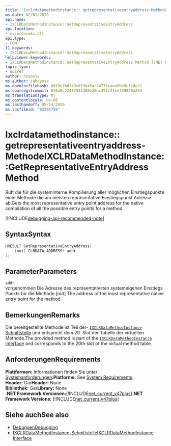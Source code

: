 ```yaml
---
title: 'Ixclrdatamethodinstance:: getrepresentativeentryaddress-Methode'
ms.date: 02/01/2019
api.name:
- IXCLRDataMethodInstance::GetRepresentativeEntryAddress
api.location:
- mscordacwks.dll
api.type:
- COM
f1.keywords:
- IXCLRDataMethodInstance::GetRepresentativeEntryAddress
helpviewer.keywords:
- IXCLRDataMethodInstance::GetRepresentativeEntryAddress Method [.NET Framework debugging]
topic_type:
- apiref
author: hoyosjs
ms.author: juhoyosa
ms.openlocfilehash: d9f9e16d243c0f3b45ac24776caea5bb9c32dcc1
ms.sourcegitcommit: 046a9c22487551360e20ec39fc21eef99820a254
ms.translationtype: MT
ms.contentlocale: de-DE
ms.lasthandoff: 05/14/2020
ms.locfileid: "83395750"
---
```

# <a name="ixclrdatamethodinstancegetrepresentativeentryaddress-method"></a><span data-ttu-id="e9e05-102">Ixclrdatamethodinstance:: getrepresentativeentryaddress-Methode</span><span class="sxs-lookup"><span data-stu-id="e9e05-102">IXCLRDataMethodInstance::GetRepresentativeEntryAddress Method</span></span>

<span data-ttu-id="e9e05-103">Ruft die für die systeminterne Kompilierung aller möglichen Einstiegspunkte einer Methode die am meisten repräsentative Einstiegspunkt Adresse ab.</span><span class="sxs-lookup"><span data-stu-id="e9e05-103">Gets the most representative entry point address for the native compilation of all the possible entry points for a method.</span></span>

[!INCLUDE[debugging-api-recommended-note](../../../../includes/debugging-api-recommended-note.md)]

## <a name="syntax"></a><span data-ttu-id="e9e05-104">Syntax</span><span class="sxs-lookup"><span data-stu-id="e9e05-104">Syntax</span></span>

```cpp
HRESULT GetRepresentativeEntryAddress(
    [out] CLRDATA_ADDRESS* addr
);
```

## <a name="parameters"></a><span data-ttu-id="e9e05-105">Parameter</span><span class="sxs-lookup"><span data-stu-id="e9e05-105">Parameters</span></span>

`addr`\
<span data-ttu-id="e9e05-106">vorgenommen Die Adresse des repräsentativsten systemeigenen Einstiegs Punkts für die Methode.</span><span class="sxs-lookup"><span data-stu-id="e9e05-106">[out] The address of the most representative native entry point for the method.</span></span>

## <a name="remarks"></a><span data-ttu-id="e9e05-107">Bemerkungen</span><span class="sxs-lookup"><span data-stu-id="e9e05-107">Remarks</span></span>

<span data-ttu-id="e9e05-108">Die bereitgestellte Methode ist Teil der- [ `IXCLRDataMethodInstance` Schnittstelle](ixclrdatamethodinstance-interface.md) und entspricht dem 20. Slot der Tabelle der virtuellen Methode.</span><span class="sxs-lookup"><span data-stu-id="e9e05-108">The provided method is part of the [`IXCLRDataMethodInstance` interface](ixclrdatamethodinstance-interface.md) and corresponds to the 20th slot of the virtual method table.</span></span>

## <a name="requirements"></a><span data-ttu-id="e9e05-109">Anforderungen</span><span class="sxs-lookup"><span data-stu-id="e9e05-109">Requirements</span></span>

<span data-ttu-id="e9e05-110">**Plattformen:** Informationen finden Sie unter [Systemanforderungen](../../../../docs/framework/get-started/system-requirements.md).</span><span class="sxs-lookup"><span data-stu-id="e9e05-110">**Platforms:** See [System Requirements](../../../../docs/framework/get-started/system-requirements.md).</span></span>  
<span data-ttu-id="e9e05-111">**Header:** Gar</span><span class="sxs-lookup"><span data-stu-id="e9e05-111">**Header:** None</span></span>  
<span data-ttu-id="e9e05-112">**Bibliothek:** Gar</span><span class="sxs-lookup"><span data-stu-id="e9e05-112">**Library:** None</span></span>  
<span data-ttu-id="e9e05-113">**.NET Framework Versionen:**[!INCLUDE[net_current_v47plus](../../../../includes/net-current-v47plus.md)]</span><span class="sxs-lookup"><span data-stu-id="e9e05-113">**.NET Framework Versions:** [!INCLUDE[net_current_v47plus](../../../../includes/net-current-v47plus.md)]</span></span>  

## <a name="see-also"></a><span data-ttu-id="e9e05-114">Siehe auch</span><span class="sxs-lookup"><span data-stu-id="e9e05-114">See also</span></span>

- [<span data-ttu-id="e9e05-115">Debuggen</span><span class="sxs-lookup"><span data-stu-id="e9e05-115">Debugging</span></span>](index.md)
- [<span data-ttu-id="e9e05-116">IXCLRDataMethodInstance-Schnittstelle</span><span class="sxs-lookup"><span data-stu-id="e9e05-116">IXCLRDataMethodInstance Interface</span></span>](ixclrdatamethodinstance-interface.md)
